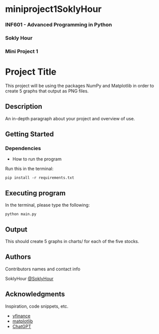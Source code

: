 # miniproject1SoklyHour

### INF601 - Advanced Programming in Python
### Sokly Hour
### Mini Project 1


# Project Title

This project will be using the packages NumPy and Matplotlib in order to create 5 graphs that output as PNG files.

## Description

An in-depth paragraph about your project and overview of use.

## Getting Started


### Dependencies

* How to run the program
  
Run this in the terminal:
```
pip install -r requirements.txt
```

## Executing program

In the terminal, please type the following:
```
python main.py
```
## Output
This should create 5 graphs in charts/ for each of the five stocks.

## Authors

Contributors names and contact info

SoklyHour
[@SoklyHour](https://www.linkedin.com/in/soklyhour/)


## Acknowledgments
Inspiration, code snippets, etc.
* [yfinance](https://pypi.org/project/yfinance/)
* [matplotlib](https://matplotlib.org/stable/tutorials/pyplot.html)
* [ChatGPT](https://chatgpt.com/share/66e45887-9800-8005-b4ba-6348a9473de8)
